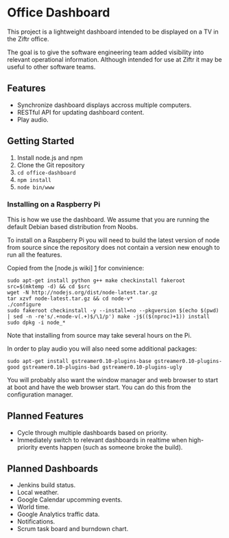 # Office Dashboard

This project is a lightweight dashboard intended to be displayed on a TV in the Ziftr office.

The goal is to give the software engineering team added visibility into relevant operational information. Although intended for use at Ziftr it may be useful to other software teams.

## Features

+ Synchronize dashboard displays accross multiple computers.
+ RESTful API for updating dashboard content.
+ Play audio.

## Getting Started

1. Install node.js and npm 
2. Clone the Git repository
3. `cd office-dashboard`
4. `npm install`
5. `node bin/www`

### Installing on a Raspberry Pi

This is how we use the dashboard. We assume that you are running the default Debian based distribution from Noobs.

To install on a Raspberry Pi you will need to build the latest version of node from source since the repository does not contain a version new enough to run all the features.

Copied from the [node.js wiki] [1] for convinience:
```
sudo apt-get install python g++ make checkinstall fakeroot
src=$(mktemp -d) && cd $src
wget -N http://nodejs.org/dist/node-latest.tar.gz
tar xzvf node-latest.tar.gz && cd node-v*
./configure
sudo fakeroot checkinstall -y --install=no --pkgversion $(echo $(pwd) | sed -n -re's/.+node-v(.+)$/\1/p') make -j$(($(nproc)+1)) install
sudo dpkg -i node_*
```

Note that installing from source may take several hours on the Pi.

In order to play audio you will also need some additional packages:
```
sudo apt-get install gstreamer0.10-plugins-base gstreamer0.10-plugins-good gstreamer0.10-plugins-bad gstreamer0.10-plugins-ugly
```

You will probably also want the window manager and web browser to start at boot and have the web browser start. You can do this from the configuration manager.

## Planned Features

* Cycle through multiple dashboards based on priority.
* Immediately switch to relevant dashboards in realtime when high-priority events happen (such as someone broke the build).

## Planned Dashboards

* Jenkins build status.
* Local weather.
* Google Calendar upcomming events.
* World time.
* Google Analytics traffic data.
* Notifications.
* Scrum task board and burndown chart.

[1]: https://github.com/joyent/node/wiki/Installing-Node.js-via-package-manager "Installing node.js"
